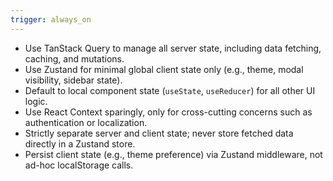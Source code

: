 ```yaml
---
trigger: always_on
---
```


- Use TanStack Query to manage all server state, including data fetching, caching, and mutations.
- Use Zustand for minimal global client state only (e.g., theme, modal visibility, sidebar state).
- Default to local component state (`useState`, `useReducer`) for all other UI logic.
- Use React Context sparingly, only for cross-cutting concerns such as authentication or localization.
- Strictly separate server and client state; never store fetched data directly in a Zustand store.
- Persist client state (e.g., theme preference) via Zustand middleware, not ad-hoc localStorage calls.
